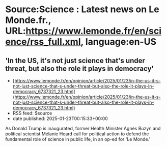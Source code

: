 # Source:Science : Latest news on Le Monde.fr., URL:https://www.lemonde.fr/en/science/rss_full.xml, language:en-US

## 'In the US, it's not just science that's under threat, but also the role it plays in democracy'
 - [https://www.lemonde.fr/en/opinion/article/2025/01/23/in-the-us-it-s-not-just-science-that-s-under-threat-but-also-the-role-it-plays-in-democracy_6737321_23.html](https://www.lemonde.fr/en/opinion/article/2025/01/23/in-the-us-it-s-not-just-science-that-s-under-threat-but-also-the-role-it-plays-in-democracy_6737321_23.html)
 - RSS feed: $source
 - date published: 2025-01-23T00:15:33+00:00

As Donald Trump is inaugurated, former Health Minister Agnès Buzyn and political scientist Mélanie Heard call for political action to defend the fundamental role of science in public life, in an op-ed for 'Le Monde.'


